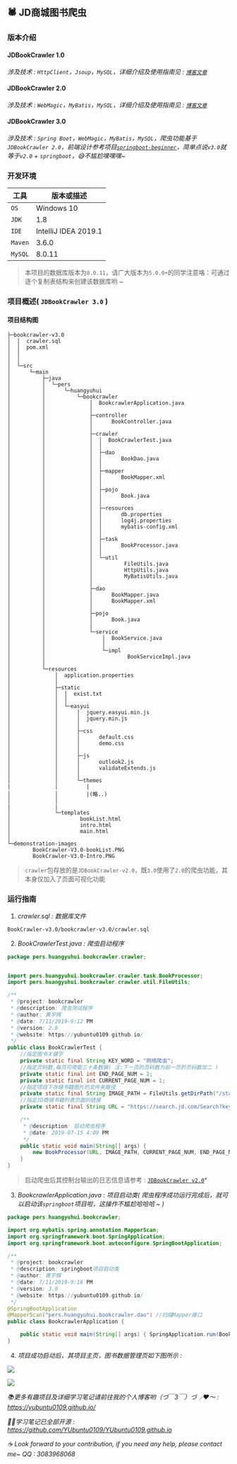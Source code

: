 ## 🕷 JD商城图书爬虫


### 版本介绍
#### JDBookCrawler 1.0
*涉及技术 : `HttpClient`，`Jsoup`，`MySQL`，详细介绍及使用指南见 : [`博客文章`](https://yubuntu0109.github.io/2019/07/14/%E5%B0%8F%E7%88%AC%E8%99%AB-JDBookCrawler-V1-0/)*

#### JDBookCrawler 2.0
*涉及技术 : `WebMagic`，`MyBatis`，`MySQL`，详细介绍及使用指南见 : [`博客文章`](https://yubuntu0109.github.io/2019/07/15/%E5%B0%8F%E7%88%AC%E8%99%AB-JDBookCrawler-V2-0/)*

#### JDBookCrawler 3.0
*涉及技术 : `Spring Boot`，`WebMagic`，`MyBatis`，`MySQL`，爬虫功能基于`JDBookCrawler 2.0`，前端设计参考项目[`springboot-beginner`](https://github.com/YUbuntu0109/springboot-beginner)，简单点说`v3.0`就等于`v2.0` + `springboot`，😅不尴尬嘿嘿嘿~*



### 开发环境
| 工具    | 版本或描述                |    
| ------- | ------------------------ |    
| `OS`    | Windows 10               | 
| `JDK`   |  1.8                     |    
| `IDE`   | IntelliJ IDEA 2019.1     |    
| `Maven` | 3.6.0                    |    
| `MySQL` | 8.0.11                   |

> 本项目的数据库版本为`8.0.11`，请广大版本为`5.0.0+`的同学注意咯：可通过逐个复制表结构来创建该数据库哟 ~



### 项目概述( `JDBookCrawler 3.0` )

#### 项目结构图
```
├─bookcrawler-v3.0
│  │  crawler.sql
│  │  pom.xml
│  │
│  │
│  └─src
│      └─main
│          ├─java
│          │  └─pers
│          │      └─huangyuhui
│          │          └─bookcrawler
│          │              │  BookcrawlerApplication.java
│          │              │
│          │              ├─controller
│          │              │      BookController.java
│          │              │
│          │              ├─crawler
│          │              │  │  BookCrawlerTest.java
│          │              │  │
│          │              │  ├─dao
│          │              │  │      BookDao.java
│          │              │  │
│          │              │  ├─mapper
│          │              │  │      BookMapper.xml
│          │              │  │
│          │              │  ├─pojo
│          │              │  │      Book.java
│          │              │  │
│          │              │  ├─resources
│          │              │  │      db.properties
│          │              │  │      log4j.properties
│          │              │  │      mybatis-config.xml
│          │              │  │
│          │              │  ├─task
│          │              │  │      BookProcessor.java
│          │              │  │
│          │              │  └─util
│          │              │          FileUtils.java
│          │              │          HttpUtils.java
│          │              │          MyBatisUtils.java
│          │              │
│          │              ├─dao
│          │              │      BookMapper.java
│          │              │      BookMapper.xml
│          │              │
│          │              ├─pojo
│          │              │      Book.java
│          │              │
│          │              └─service
│          │                  │  BookService.java
│          │                  │
│          │                  └─impl
│          │                          BookServiceImpl.java
│          │
│          └─resources
│              │  application.properties
│              │
│              ├─static
│              │  │  exist.txt
│              │  │
│              │  └─easyui
│              │      │  jquery.easyui.min.js
│              │      │  jquery.min.js
│              │      │
│              │      ├─css
│              │      │      default.css
│              │      │      demo.css
│              │      │
│              │      ├─js
│              │      │      outlook2.js
│              │      │      validateExtends.js
│              │      │
│              │      └─themes
|              |         |
│              │         |(略..)
│              │
|              |        
│              └─templates
│                      bookList.html
│                      intro.html
│                      main.html
│
└─demonstration-images
        BookCrawler-V3.0-bookList.PNG
        BookCrawler-V3.0-Intro.PNG
```

> `crawler`包存放的是`JDBookCrawler-v2.0`，既`3.0`使用了`2.0`的爬虫功能，其本身仅加入了页面可视化功能



### 运行指南
1. *crawler.sql : 数据库文件*
```
BookCrawler-v3.0/bookcrawler-v3.0/crawler.sql
```

2. *BookCrawlerTest.java : 爬虫启动程序*
```java
package pers.huangyuhui.bookcrawler.crawler;


import pers.huangyuhui.bookcrawler.crawler.task.BookProcessor;
import pers.huangyuhui.bookcrawler.crawler.util.FileUtils;

/**
 * @project: bookcrawler
 * @description: 爬虫测试程序
 * @author: 黄宇辉
 * @date: 7/11/2019-9:12 PM
 * @version: 2.0
 * @website: https://yubuntu0109.github.io/
 */
public class BookCrawlerTest {
    //指定图书关键字
    private static final String KEY_WORD = "网络爬虫";
    //指定页码数,每页可爬取三十条数据( 注:下一页的页码数为前一页的页码数加二 )
    private static final int END_PAGE_NUM = 2;
    private static final int CURRENT_PAGE_NUM = 1;
    //指定项目下存储书籍图片的文件夹路径
    private static final String IMAGE_PATH = FileUtils.getDirPath("/static/download/bookImage/");
    //指定JD商城书籍列表页面的链接
    private static final String URL = "https://search.jd.com/Search?keyword=" + KEY_WORD + "&enc=utf-8&page=";

    /**
     * @description: 启动爬虫程序
     * @date: 2019-07-15 4:09 PM
     */
    public static void main(String[] args) {
        new BookProcessor(URL, IMAGE_PATH, CURRENT_PAGE_NUM, END_PAGE_NUM).run();
    }
}
```

> 启动爬虫后其控制台输出的日志信息请参考 : [`JDBookCrawler v2.0`](https://yubuntu0109.github.io/2019/07/15/%E5%B0%8F%E7%88%AC%E8%99%AB-JDBookCrawler-V2-0/)*

3. *BookcrawlerApplication.java : 项目启动类( 爬虫程序成功运行完成后，就可以启动该`springboot`项目啦，这操作不尴尬哈哈哈 ~ )*
```java
package pers.huangyuhui.bookcrawler;

import org.mybatis.spring.annotation.MapperScan;
import org.springframework.boot.SpringApplication;
import org.springframework.boot.autoconfigure.SpringBootApplication;

/**
 * @project: bookcrawler
 * @description: springboot项目启动类
 * @author: 黄宇辉
 * @date: 7/11/2019-9:16 PM
 * @version: 3.0
 * @website: https://yubuntu0109.github.io/
 */
@SpringBootApplication
@MapperScan("pers.huangyuhui.bookcrawler.dao") //扫描Mapper接口
public class BookcrawlerApplication {

    public static void main(String[] args) { SpringApplication.run(BookcrawlerApplication.class, args); }
}
```

4. *项目成功启动后，其项目主页，图书数据管理页如下图所示 :*

![](https://raw.githubusercontent.com/YUbuntu0109/Crawler-learning/master/BookCrawler-v3.0/demonstration-images/BookCrawler-V3.0-Intro.PNG)

![](https://raw.githubusercontent.com/YUbuntu0109/Crawler-learning/master/BookCrawler-v3.0/demonstration-images/BookCrawler-V3.0-bookList.PNG)



*:books:更多有趣项目及详细学习笔记请前往我的个人博客哟（づ￣3￣）づ╭❤～ : https://yubuntu0109.github.io/*

*👩‍💻学习笔记已全部开源 : https://github.com/YUbuntu0109/YUbuntu0109.github.io*
 
*:coffee: Look forward to your contribution, if you need any help, please contact me~ QQ : 3083968068*
